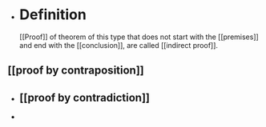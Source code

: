 - # Definition
  [[Proof]] of theorem of this type that does not start with the [[premises]] and end with the [[conclusion]], are called [[indirect proof]].
## [[proof by contraposition]]
- ## [[proof by contradiction]]
-